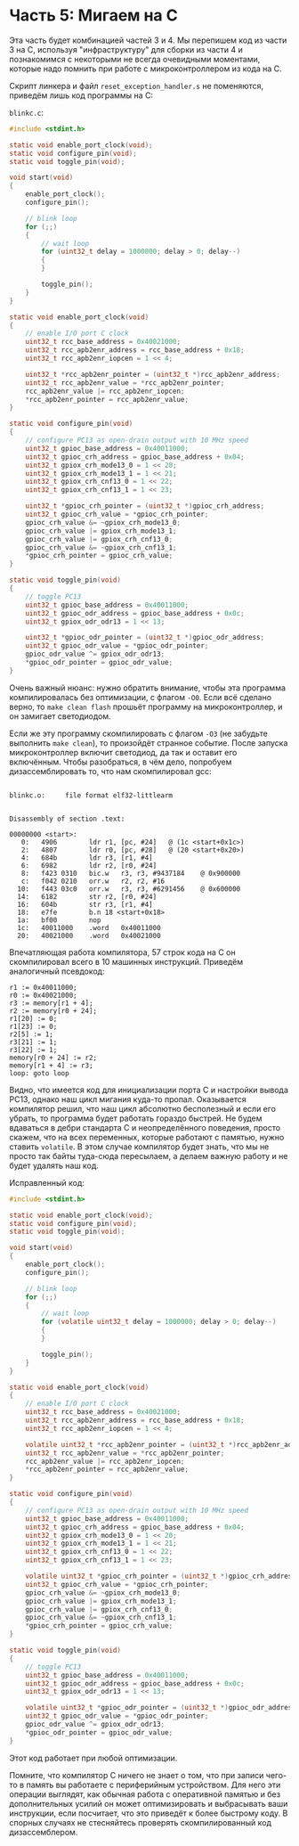 # Часть 5: Мигаем на C

Эта часть будет комбинацией частей 3 и 4. Мы перепишем код из части 3 на C,
используя "инфраструктуру" для сборки из части 4 и познакомимся с некоторыми не
всегда очевидными моментами, которые надо помнить при работе с микроконтроллером
из кода на C.

Скрипт линкера и файл `reset_exception_handler.s` не поменяются, приведём лишь
код программы на C:

`blinkc.c`:

```c
#include <stdint.h>

static void enable_port_clock(void);
static void configure_pin(void);
static void toggle_pin(void);

void start(void)
{
    enable_port_clock();
    configure_pin();

    // blink loop
    for (;;)
    {
        // wait loop
        for (uint32_t delay = 1000000; delay > 0; delay--)
        {
        }

        toggle_pin();
    }
}

static void enable_port_clock(void)
{
    // enable I/O port C clock
    uint32_t rcc_base_address = 0x40021000;
    uint32_t rcc_apb2enr_address = rcc_base_address + 0x18;
    uint32_t rcc_apb2enr_iopcen = 1 << 4;

    uint32_t *rcc_apb2enr_pointer = (uint32_t *)rcc_apb2enr_address;
    uint32_t rcc_apb2enr_value = *rcc_apb2enr_pointer;
    rcc_apb2enr_value |= rcc_apb2enr_iopcen;
    *rcc_apb2enr_pointer = rcc_apb2enr_value;
}

static void configure_pin(void)
{
    // configure PC13 as open-drain output with 10 MHz speed
    uint32_t gpioc_base_address = 0x40011000;
    uint32_t gpioc_crh_address = gpioc_base_address + 0x04;
    uint32_t gpiox_crh_mode13_0 = 1 << 20;
    uint32_t gpiox_crh_mode13_1 = 1 << 21;
    uint32_t gpiox_crh_cnf13_0 = 1 << 22;
    uint32_t gpiox_crh_cnf13_1 = 1 << 23;

    uint32_t *gpioc_crh_pointer = (uint32_t *)gpioc_crh_address;
    uint32_t gpioc_crh_value = *gpioc_crh_pointer;
    gpioc_crh_value &= ~gpiox_crh_mode13_0;
    gpioc_crh_value |= gpiox_crh_mode13_1;
    gpioc_crh_value |= gpiox_crh_cnf13_0;
    gpioc_crh_value &= ~gpiox_crh_cnf13_1;
    *gpioc_crh_pointer = gpioc_crh_value;
}

static void toggle_pin(void)
{
    // toggle PC13
    uint32_t gpioc_base_address = 0x40011000;
    uint32_t gpioc_odr_address = gpioc_base_address + 0x0c;
    uint32_t gpiox_odr_odr13 = 1 << 13;

    uint32_t *gpioc_odr_pointer = (uint32_t *)gpioc_odr_address;
    uint32_t gpioc_odr_value = *gpioc_odr_pointer;
    gpioc_odr_value ^= gpiox_odr_odr13;
    *gpioc_odr_pointer = gpioc_odr_value;
}
```

Очень важный нюанс: нужно обратить внимание, чтобы эта программа компилировалась
без оптимизации, с флагом `-O0`. Если всё сделано верно, то `make clean flash`
прошьёт программу на микроконтроллер, и он замигает светодиодом.

Если же эту программу скомпилировать с флагом `-O3` (не забудьте выполнить
`make clean`), то произойдёт странное событие. После запуска микроконтроллер
включит светодиод, да так и оставит его включённым. Чтобы разобраться, в чём
дело, попробуем дизассемблировать то, что нам скомпилировал gcc:

```

blinkc.o:     file format elf32-littlearm


Disassembly of section .text:

00000000 <start>:
   0:	4906      	ldr	r1, [pc, #24]	@ (1c <start+0x1c>)
   2:	4807      	ldr	r0, [pc, #28]	@ (20 <start+0x20>)
   4:	684b      	ldr	r3, [r1, #4]
   6:	6982      	ldr	r2, [r0, #24]
   8:	f423 0310 	bic.w	r3, r3, #9437184	@ 0x900000
   c:	f042 0210 	orr.w	r2, r2, #16
  10:	f443 03c0 	orr.w	r3, r3, #6291456	@ 0x600000
  14:	6182      	str	r2, [r0, #24]
  16:	604b      	str	r3, [r1, #4]
  18:	e7fe      	b.n	18 <start+0x18>
  1a:	bf00      	nop
  1c:	40011000 	.word	0x40011000
  20:	40021000 	.word	0x40021000
```

Впечатляющая работа компилятора, 57 строк кода на C он скомпилировал всего в 10
машинных инструкций. Приведём аналогичный псевдокод:

```
r1 := 0x40011000;
r0 := 0x40021000;
r3 := memory[r1 + 4];
r2 := memory[r0 + 24];
r1[20] := 0;
r1[23] := 0;
r2[5] := 1;
r3[21] := 1;
r3[22] := 1;
memory[r0 + 24] := r2;
memory[r1 + 4] := r3;
loop: goto loop
```

Видно, что имеется код для инициализации порта C и настройки вывода PC13, однако
наш цикл мигания куда-то пропал. Оказывается компилятор решил, что наш цикл
абсолютно бесполезный и если его убрать, то программа будет работать гораздо
быстрей. Не будем вдаваться в дебри стандарта C и неопределённого поведения,
просто скажем, что на всех переменных, которые работают с памятью, нужно ставить
`volatile`. В этом случае компилятор будет знать, что мы не просто так байты
туда-сюда пересылаем, а делаем важную работу и не будет удалять наш код.

Исправленный код:

```c
#include <stdint.h>

static void enable_port_clock(void);
static void configure_pin(void);
static void toggle_pin(void);

void start(void)
{
    enable_port_clock();
    configure_pin();

    // blink loop
    for (;;)
    {
        // wait loop
        for (volatile uint32_t delay = 1000000; delay > 0; delay--)
        {
        }

        toggle_pin();
    }
}

static void enable_port_clock(void)
{
    // enable I/O port C clock
    uint32_t rcc_base_address = 0x40021000;
    uint32_t rcc_apb2enr_address = rcc_base_address + 0x18;
    uint32_t rcc_apb2enr_iopcen = 1 << 4;

    volatile uint32_t *rcc_apb2enr_pointer = (uint32_t *)rcc_apb2enr_address;
    uint32_t rcc_apb2enr_value = *rcc_apb2enr_pointer;
    rcc_apb2enr_value |= rcc_apb2enr_iopcen;
    *rcc_apb2enr_pointer = rcc_apb2enr_value;
}

static void configure_pin(void)
{
    // configure PC13 as open-drain output with 10 MHz speed
    uint32_t gpioc_base_address = 0x40011000;
    uint32_t gpioc_crh_address = gpioc_base_address + 0x04;
    uint32_t gpiox_crh_mode13_0 = 1 << 20;
    uint32_t gpiox_crh_mode13_1 = 1 << 21;
    uint32_t gpiox_crh_cnf13_0 = 1 << 22;
    uint32_t gpiox_crh_cnf13_1 = 1 << 23;

    volatile uint32_t *gpioc_crh_pointer = (uint32_t *)gpioc_crh_address;
    uint32_t gpioc_crh_value = *gpioc_crh_pointer;
    gpioc_crh_value &= ~gpiox_crh_mode13_0;
    gpioc_crh_value |= gpiox_crh_mode13_1;
    gpioc_crh_value |= gpiox_crh_cnf13_0;
    gpioc_crh_value &= ~gpiox_crh_cnf13_1;
    *gpioc_crh_pointer = gpioc_crh_value;
}

static void toggle_pin(void)
{
    // toggle PC13
    uint32_t gpioc_base_address = 0x40011000;
    uint32_t gpioc_odr_address = gpioc_base_address + 0x0c;
    uint32_t gpiox_odr_odr13 = 1 << 13;

    volatile uint32_t *gpioc_odr_pointer = (uint32_t *)gpioc_odr_address;
    uint32_t gpioc_odr_value = *gpioc_odr_pointer;
    gpioc_odr_value ^= gpiox_odr_odr13;
    *gpioc_odr_pointer = gpioc_odr_value;
}
```

Этот код работает при любой оптимизации.

Помните, что компилятор C ничего не знает о том, что при записи чего-то в память
вы работаете с периферийным устройством. Для него эти операции выглядят, как
обычная работа с оперативной памятью и без дополнительных усилий он может
оптимизировать и выбрасывать ваши инструкции, если посчитает, что это приведёт к
более быстрому коду. В спорных случаях не стесняйтесь проверять скомпилированный
код дизассемблером.
